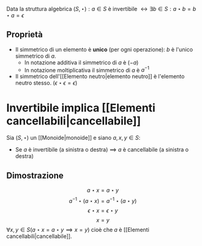 Data la struttura algebrica $(S, \star): a \in S$ è invertibile $\leftrightarrow \exists b \in S : a \star b = b \star a = \epsilon$
## Proprietà
- Il simmetrico di un elemento è **unico** (per ogni operazione): $b$ è l'unico simmetrico di $a$.
	- In notazione additiva il simmetrico di $a$ è $(-a)$
	- In notazione moltiplicativa il simmetrico di $a$ è $a^{-1}$
- Il simmetrico dell'[[Elemento neutro|elemento neutro]] è l'elemento neutro stesso. $(\epsilon \star \epsilon = \epsilon)$ 
# Invertibile implica [[Elementi cancellabili|cancellabile]]
Sia $(S, \star)$ un [[Monoide|monoide]] e siano $a,x,y \in S$:
- Se $a$ è invertibile (a sinistra o destra) $\implies$ $a$ è cancellabile (a sinistra o destra)
## Dimostrazione
$$a \star x = a \star y$$
$$a^{-1} \star (a \star x) = a^{-1} \star (a \star y)$$
$$\epsilon \star x = \epsilon \star y$$
$$ x = y$$
$\forall x, y \in S (a \star x = a \star y \implies x = y)$ cioè che $a$ è [[Elementi cancellabili|cancellabile]].